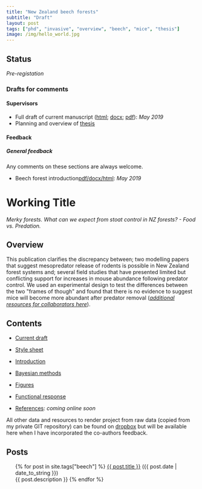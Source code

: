 ```yaml
---
title: "New Zealand beech forests"
subtitle: "Draft"
layout: post
tags: ["phd", "invasive", "overview", "beech", "mice", "thesis"]
image: /img/hello_world.jpg
---
```


## Status

*Pre-registation*

### Drafts for comments

#### Supervisors

- Full draft of current manuscript ([html](https://www.dropbox.com/home/phd-drafts-anthony/beech-forest-dynamics/drafts/Davidson_2019_BeechForest.html); [docx](https://www.dropbox.com/home/phd-drafts-anthony/beech-forest-dynamics/drafts/Davidson_2019_BeechForest.docx); [pdf](https://www.dropbox.com/home/phd-drafts-anthony/beech-forest-dynamics/drafts/Davidson_2019_BeechForest.pdf)): *May 2019*
- Planning and overview of [thesis](https://www.dropbox.com/home/phd-drafts-anthony/beech-forest-dynamics/drafts/Davidson_2019_BeechForest.html)

#### Feedback

##### General feedback

Any comments on these sections are always welcome.
- Beech forest introduction[pdf/docx/html](https://www.dropbox.com/home/phd-peer-drafts): *May 2019*

# Working Title

*Merky forests. What can we expect from stoat control in NZ forests? - Food vs. Predation.*

## Overview

This publication clarifies the discrepancy between; two modelling papers that suggest mesopredator release of rodents is possible in New Zealand forest systems and; several field studies that have presented limited but conflicting support for increases in mouse abundance following predator control. We used an experimental design to test the differences between the two "frames of though" and found that there is no evidence to suggest mice will become more abundant after predator removal ([*additional resources for collaborators here*](https://www.dropbox.com/home/phd-drafts-anthony)).

## Contents

- [Current draft](https://www.dropbox.com/home/phd-drafts-anthony/beech-forest-dynamics/drafts/Davidson_2019_BeechForest.html)

- [Style sheet](https://www.dropbox.com/home/phd-drafts-anthony/beech-forest-dynamics/Styles_manual_sheet.md/)

- [Introduction](https://www.dropbox.com/sh/5h4mp67p7u6t1lj/AAAQVKS4qnvu2oQLu53JQUofa?dl=0)

- [Bayesian methods](https://www.dropbox.com/home/phd-drafts-anthony/beech-forest-dynamics/A1_full_bayesian_model.pdf)

- [Figures](https://www.dropbox.com/home/phd-drafts-anthony/beech-forest-dynamics/figs)

- [Functional response](https://www.dropbox.com/home/phd-drafts-anthony/beech-forest-dynamics/Davidson_2019_BeechForest_Appendix.pdf)

- [References](): *coming online soon*

All other data and resources to render project from raw data (copied from my private GIT repository) can be found on [dropbox](https://www.dropbox.com/home/phd-drafts-anthony) but will be available here when I have incorporated the co-authors feedback.

## Posts

<div class="post">
<ul>
{% for post in site.tags["beech"] %}
  <a href="{{ post.url }}">{{ post.title }}</a> ({{ post.date | date_to_string }})<br>
    {{ post.description }}
{% endfor %}
</ul>
</div>